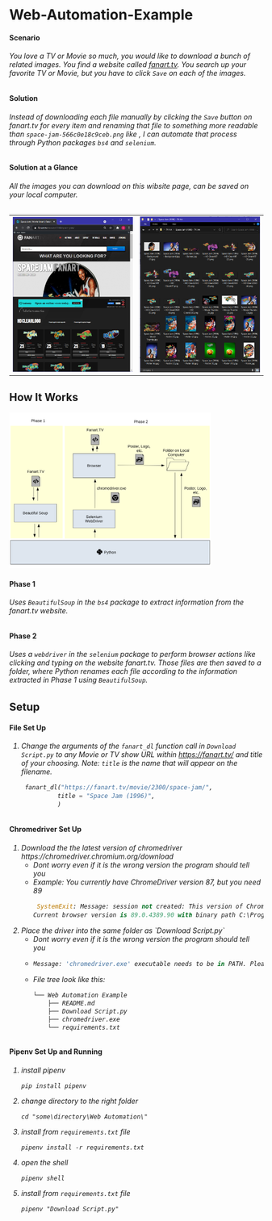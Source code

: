 <h1> Web-Automation-Example</h1>

<h4>Scenario</h4>
<h6>
  
You love a TV or Movie so much, you would like to download a bunch of related images. You find a website called <a href=fanart.tv>fanart.tv</a>. You search up your favorite TV or Movie, but you have to click `Save` on each of the images.
</h6>

<h4>Solution</h4>
<h6>
  
Instead of downloading each file manually by clicking the `Save` button on fanart.tv for every item and renaming that file to something more readable than `space-jam-566c0e18c9ceb.png` like , I can automate that process through Python packages `bs4` and `selenium`.
</h6>
  
<h4>Solution at a Glance</h4>
<h6>

All the images you can download on this wibsite page, can be saved on your local computer.
</h6>

<table>
<tr>
<td>

<img src=https://github.com/resetswitch/Images_for_Projects/blob/main/Web-Automation-Example/browser-fanart.tv.png width=400 title="fanart.tv">
</td>
<td>

<img src=https://github.com/resetswitch/Images_for_Projects/blob/main/Web-Automation-Example/file-explorer.png width=400 title="file explorer">
</td>
</tr>
</table>

<h2>How It Works</h2>

<img src=https://github.com/resetswitch/Images_for_Projects/blob/main/Web-Automation-Example/web-automation-example.svg width=400 title="flow chart">

<h4>Phase 1</h4>
<h6>
  
Uses `BeautifulSoup` in the `bs4` package to extract information from the fanart.tv website.
</h6>

<h4>Phase 2</h4>
<h6>
  
Uses a `webdriver` in the `selenium` package to perform browser actions like clicking and typing on the website fanart.tv. Those files are then saved to a folder, where Python renames each file according to the information extracted in Phase 1 using `BeautifulSoup`.
</h6>

<h2>Setup</h2>


<h4>File Set Up</h4>
<h6>
<ol>
<li>
  
Change the arguments of the `fanart_dl` function call in `Download Script.py` to any Movie or TV show URL within https://fanart.tv/ and title of your choosing. Note: `title` is the name that will appear on the filename.
```python
 fanart_dl("https://fanart.tv/movie/2300/space-jam/", 
          title = "Space Jam (1996)",
          )
```
</li>
</ol>
</h6>



<h4>Chromedriver Set Up</h4>
<h6>
<ol>
<li> Download the the latest version of chromedriver https://chromedriver.chromium.org/download
<ul>
<li> Dont worry even if it is the wrong version the program should tell you</li>
<li> 
Example: You currently have ChromeDriver version 87, but you need 89
  
```python
 SystemExit: Message: session not created: This version of ChromeDriver only supports Chrome version 87
Current browser version is 89.0.4389.90 with binary path C:\Program Files (x86)\Google\Chrome\Application\chrome.exe
```
</li>
</ul>
</li>
<li> Place the driver into the same folder as `Download Script.py`
<ul>
<li> Dont worry even if it is the wrong version the program should tell you</li>
<li> 
  
```python
Message: 'chromedriver.exe' executable needs to be in PATH. Please see https://sites.google.com/a/chromium.org/chromedriver/home
```
</li>
<li>
  
File tree look like this:
```
└── Web Automation Example
    ├── README.md
    ├── Download Script.py
    ├── chromedriver.exe
    └── requirements.txt
```
</li>
</ul>
</li>
</ol>
</h6>




<h4>Pipenv Set Up and Running</h4>
<h6>
<ol>
<li>
  
install pipenv
```
pip install pipenv
```
</li>
<li>
  
change directory to the right folder
```
cd "some\directory\Web Automation\"
```
</li>
<li>
  
install from `requirements.txt` file
```
pipenv install -r requirements.txt
```
</li>
<li>
  
open the shell
```
pipenv shell
```
</li>
<li>
  
install from `requirements.txt` file
```
pipenv "Download Script.py"
```
</li>
</ol>
</h6>
